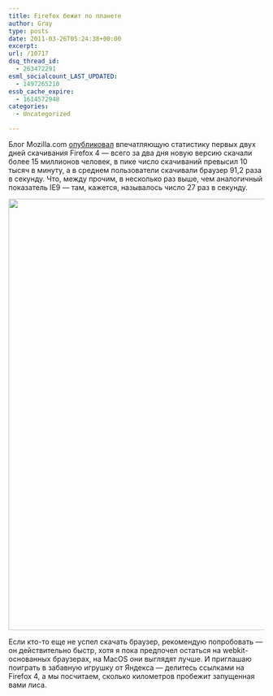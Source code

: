 ```yaml
---
title: Firefox бежит по планете
author: Gray
type: posts
date: 2011-03-26T05:24:38+00:00
excerpt:
url: /10717
dsq_thread_id:
  - 263472291
esml_socialcount_LAST_UPDATED:
  - 1497265210
essb_cache_expire:
  - 1614572948
categories:
  - Uncategorized

---
```








Блог Mozilla.com [опубликовал][1] впечатляющую статистику первых двух дней скачивания Firefox 4 — всего за два дня новую версию скачали более 15 миллионов человек, в пике число скачиваний превысил 10 тысяч в минуту, а в среднем пользователи скачивали браузер 91,2 раза в секунду. Что, между прочим, в несколько раз выше, чем аналогичный показатель IE9 — там, кажется, называлось число 27 раз в секунду.

<img src="https://i1.wp.com/searchenginesblog.s3.amazonaws.com/ff4-infogrpahic-48hours-615x850.jpg?resize=615%2C850" alt="" width="615" height="850" data-recalc-dims="1" /> 

Если кто-то еще не успел скачать браузер, рекомендую попробовать — он действительно быстр, хотя я пока предпочел остаться на webkit-основанных браузерах, на MacOS они выглядят лучше. И приглашаю поиграть в забавную игрушку от Яндекса — делитесь ссылками на Firefox 4, а мы посчитаем, сколько километров пробежит запущенная вами лиса.

 [1]: http://blog.mozilla.com/blog/2011/03/25/the-first-48-hours-of-mozilla-firefox-4/
